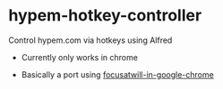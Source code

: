 hypem-hotkey-controller
=======================

Control hypem.com via hotkeys using Alfred
* Currently only works in chrome

* Basically a port using [focusatwill-in-google-chrome](https://github.com/tangledhelix/focusatwill-in-google-chrome)
